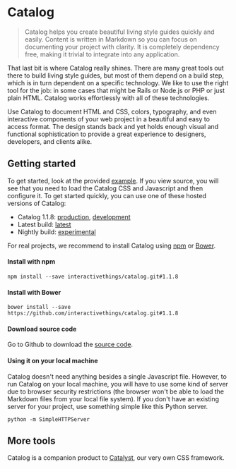# Catalog

> Catalog helps you create beautiful living style guides quickly and easily. Content is written in Markdown so you can focus on documenting your project with clarity. It is completely dependency free, making it trivial to integrate into any application.

That last bit is where Catalog really shines. There are many great tools out there to build living style guides, but most of them depend on a build step, which is in turn dependent on a specific technology. We like to use the right tool for the job: in some cases that might be Rails or Node.js or PHP or just plain HTML. Catalog works effortlessly with all of these technologies.

Use Catalog to document HTML and CSS, colors, typography, and even interactive components of your web project in a beautiful and easy to access format. The design stands back and yet holds enough visual and functional sophistication to provide a great experience to designers, developers, and clients alike.

## Getting started

To get started, look at the provided [example](#/example). If you view source, you will see that you need to load the Catalog CSS and Javascript and then configure it. To get started quickly, you can use one of these hosted versions of Catalog:

* Catalog 1.1.8: [production](http://interactivethings.github.io/catalog/1.1.8/catalog.min.js), [development](http://interactivethings.github.io/catalog/1.1.8/catalog.js)
* Latest build: [latest](http://interactivethings.github.io/catalog/catalog.js)
* Nightly build: [experimental](http://interactivethings.github.io/catalog/nightly/catalog.js)

For real projects, we recommend to install Catalog using [npm](https://www.npmjs.org/) or [Bower](http://bower.io/).

#### Install with npm

```code
npm install --save interactivethings/catalog.git#1.1.8
```

#### Install with Bower

```code
bower install --save https://github.com/interactivethings/catalog.git#1.1.8
```

#### Download source code

Go to Github to download the [source code](https://github.com/interactivethings/catalog/).

#### Using it on your local machine

Catalog doesn't need anything besides a single Javascript file. However, to run Catalog on your local machine, you will have to use some kind of server due to browser security restrictions (the browser won't be able to load the Markdown files from your local file system). If you don't have an existing server for your project, use something simple like this Python server.

```code
python -m SimpleHTTPServer
```

## More tools

Catalog is a companion product to [Catalyst](http://interactivethings.github.io/catalyst/), our very own CSS framework.

